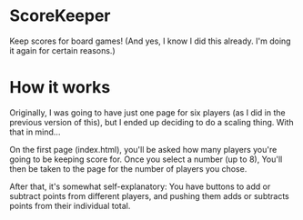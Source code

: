 # ScoreKeeper
Keep scores for board games!
(And yes, I know I did this already. I'm doing it again for certain reasons.)

# How it works
Originally, I was going to have just one page for six players (as I did in the previous version of this), but I ended up deciding to do a scaling thing. With that in mind...

On the first page (index.html), you'll be asked how many players you're going to be keeping score for. Once you select a number (up to 8), You'll then be taken to the page for the number of players you chose.

After that, it's somewhat self-explanatory: You have buttons to add or subtract points from different players, and pushing them adds or subtracts points from their individual total. 